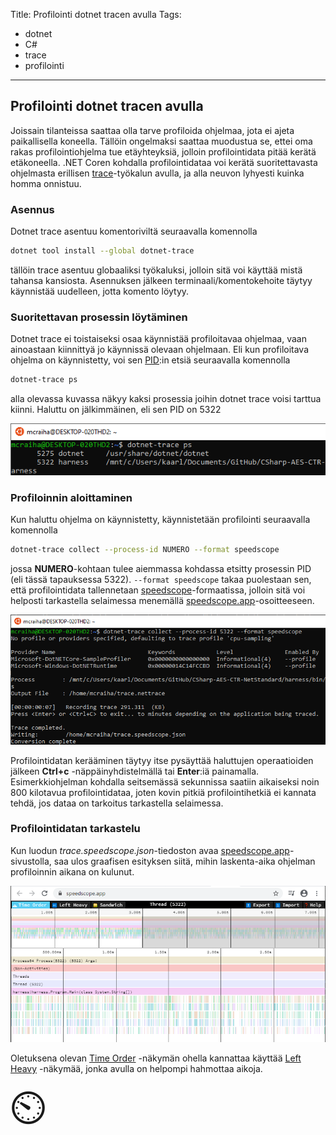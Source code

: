 Title: Profilointi dotnet tracen avulla
Tags: 
  - dotnet
  - C#
  - trace
  - profilointi
---

## Profilointi dotnet tracen avulla

Joissain tilanteissa saattaa olla tarve profiloida ohjelmaa, jota ei ajeta paikallisella koneella. Tällöin ongelmaksi saattaa muodustua se, ettei oma rakas profilointiohjelma tue etäyhteyksiä, jolloin profilointidata pitää kerätä etäkoneella. .NET Coren kohdalla profilointidataa voi kerätä suoritettavasta ohjelmasta erillisen [trace](https://docs.microsoft.com/en-us/dotnet/core/diagnostics/dotnet-trace)-työkalun avulla, ja alla neuvon lyhyesti kuinka homma onnistuu.

### Asennus

Dotnet trace asentuu komentoriviltä seuraavalla komennolla
```bash
dotnet tool install --global dotnet-trace
```
tällöin trace asentuu globaaliksi työkaluksi, jolloin sitä voi käyttää mistä tahansa kansiosta. Asennuksen jälkeen terminaali/komentokehoite täytyy käynnistää uudelleen, jotta komento löytyy.

### Suoritettavan prosessin löytäminen

Dotnet trace ei toistaiseksi osaa käynnistää profiloitavaa ohjelmaa, vaan ainoastaan kiinnittyä jo käynnissä olevaan ohjelmaan. Eli kun profiloitava ohjelma on käynnistetty, voi sen [PID](https://www.linux.fi/wiki/PID):in etsiä seuraavalla komennolla
```bash
dotnet-trace ps
```
alla olevassa kuvassa näkyy kaksi prosessia joihin dotnet trace voisi tarttua kiinni. Haluttu on jälkimmäinen, eli sen PID on 5322  

![Dotnet trace PS](../images/dotnet_trace_ps.png)

### Profiloinnin aloittaminen

Kun haluttu ohjelma on käynnistetty, käynnistetään profilointi seuraavalla komennolla
```bash
dotnet-trace collect --process-id NUMERO --format speedscope
```
jossa **NUMERO**-kohtaan tulee aiemmassa kohdassa etsitty prosessin PID (eli tässä tapauksessa 5322). `--format speedscope` takaa puolestaan sen, että profilointidata tallennetaan [speedscope](https://github.com/jlfwong/speedscope)-formaatissa, jolloin sitä voi helposti tarkastella selaimessa menemällä [speedscope.app](https://www.speedscope.app/)-osoitteeseen.

![Dotnet trace collect](../images/dotnet_trace_collect.png)

Profilointidatan kerääminen täytyy itse pysäyttää haluttujen operaatioiden jälkeen **Ctrl+c** -näppäinyhdistelmällä tai **Enter**:iä painamalla. Esimerkkiohjelman kohdalla seitsemässä sekunnissa saatiin aikaiseksi noin 800 kilotavua profilointidataa, joten kovin pitkiä profilointihetkiä ei kannata tehdä, jos dataa on tarkoitus tarkastella selaimessa.

### Profilointidatan tarkastelu

Kun luodun *trace.speedscope.json*-tiedoston avaa [speedscope.app](https://www.speedscope.app/)-sivustolla, saa ulos graafisen esityksen siitä, mihin laskenta-aika ohjelman profiloinnin aikana on kulunut.

![speedscope.app](../images/speedscope_app.png)

Oletuksena olevan [Time Order](https://github.com/jlfwong/speedscope#time-order) -näkymän ohella kannattaa käyttää [Left Heavy](https://github.com/jlfwong/speedscope#%EF%B8%8Fleft-heavy) -näkymää, jonka avulla on helpompi hahmottaa aikoja.

<span style="font-size:4em;">⏲️</span>